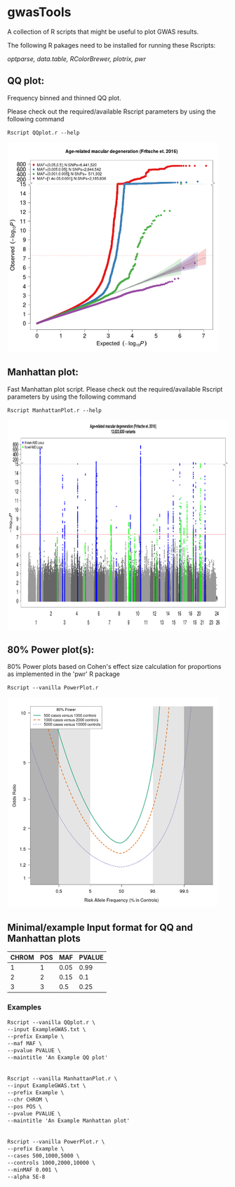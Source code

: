 # gwasTools

A collection of R scripts that might be useful to plot GWAS results.

The following R pakages need to be installed for running these Rscripts:

*optparse, data.table, RColorBrewer, plotrix, pwr*


## QQ plot:

Frequency binned and thinned QQ plot.

Please check out the required/available Rscript parameters by using the following command

    Rscript QQplot.r --help

<img src="/Example_QQ.png" height="480">

## Manhattan plot:

Fast Manhattan plot script. Please check out the required/available Rscript parameters by using the following command

    Rscript ManhattanPlot.r --help

<img src="/Example_Manhattan.png" height="480">

## 80% Power plot(s):

80% Power plots based on Cohen's effect size calculation for proportions as implemented in the 'pwr' R package

    Rscript --vanilla PowerPlot.r

<img src="/Example_PowerAnalysis.png" height="480">

## Minimal/example Input format for QQ and Manhattan plots

|CHROM	|POS	|MAF	|PVALUE	|
|---	|---	|---	|---	|
|1  	|1  	|0.05	|0.99	|
|2  	|2   	|0.15	|0.1	|
|3  	|3  	|0.5	|0.25	|


### Examples

    Rscript --vanilla QQplot.r \
    --input ExampleGWAS.txt \
    --prefix Example \
    --maf MAF \
    --pvalue PVALUE \
    --maintitle 'An Example QQ plot'


    Rscript --vanilla ManhattanPlot.r \
    --input ExampleGWAS.txt \
    --prefix Example \
    --chr CHROM \
    --pos POS \
    --pvalue PVALUE \
    --maintitle 'An Example Manhattan plot'
 
 
    Rscript --vanilla PowerPlot.r \
    --prefix Example \
    --cases 500,1000,5000 \
    --controls 1000,2000,10000 \
    --minMAF 0.001 \
    --alpha 5E-8 

